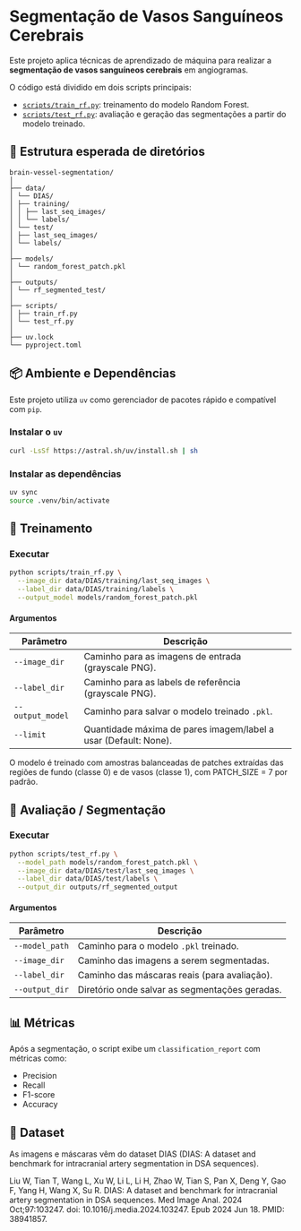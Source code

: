 # Segmentação de Vasos Sanguíneos Cerebrais

Este projeto aplica técnicas de aprendizado de máquina para realizar a **segmentação de vasos sanguíneos cerebrais** em angiogramas.

O código está dividido em dois scripts principais:

- [`scripts/train_rf.py`](scripts/train_rf.py): treinamento do modelo Random Forest.
- [`scripts/test_rf.py`](scripts/test_rf.py): avaliação e geração das segmentações a partir do modelo treinado.

## 📂 Estrutura esperada de diretórios

```
brain-vessel-segmentation/
│
├── data/
│ └── DIAS/
│ ├── training/
│ │ ├── last_seq_images/
│ │ └── labels/
│ └── test/
│ ├── last_seq_images/
│ └── labels/
│
├── models/
│ └── random_forest_patch.pkl
│
├── outputs/
│ └── rf_segmented_test/
│
├── scripts/
│ ├── train_rf.py
│ └── test_rf.py
│
├── uv.lock
└── pyproject.toml
```

## 📦 Ambiente e Dependências

Este projeto utiliza `uv` como gerenciador de pacotes rápido e compatível com `pip`.

### Instalar o `uv`

```bash
curl -LsSf https://astral.sh/uv/install.sh | sh
```

### Instalar as dependências

```bash
uv sync
source .venv/bin/activate
```

## 🚀 Treinamento

### Executar

```bash
python scripts/train_rf.py \
  --image_dir data/DIAS/training/last_seq_images \
  --label_dir data/DIAS/training/labels \
  --output_model models/random_forest_patch.pkl
```

#### Argumentos

| Parâmetro      | Descrição                                               |
| -------------- | ------------------------------------------------------- |
| `--image_dir`  | Caminho para as imagens de entrada (grayscale PNG).     |
| `--label_dir`  | Caminho para as labels de referência (grayscale PNG). |
| `--output_model` | Caminho para salvar o modelo treinado `.pkl`.           |
| `--limit`      | Quantidade máxima de pares imagem/label a usar (Default: None).       |

O modelo é treinado com amostras balanceadas de patches extraídas das regiões de fundo (classe 0) e de vasos (classe 1), com PATCH_SIZE = 7 por padrão.

## 🧪 Avaliação / Segmentação

### Executar

```bash
python scripts/test_rf.py \
  --model_path models/random_forest_patch.pkl \
  --image_dir data/DIAS/test/last_seq_images \
  --label_dir data/DIAS/test/labels \
  --output_dir outputs/rf_segmented_output
```

#### Argumentos

| Parâmetro      | Descrição                                      |
| -------------- | ---------------------------------------------- |
| `--model_path` | Caminho para o modelo `.pkl` treinado.         |
| `--image_dir`  | Caminho das imagens a serem segmentadas.       |
| `--label_dir`  | Caminho das máscaras reais (para avaliação).   |
| `--output_dir` | Diretório onde salvar as segmentações geradas. |

## 📊 Métricas

Após a segmentação, o script exibe um `classification_report` com métricas como:

- Precision
- Recall
- F1-score
- Accuracy

## 📍 Dataset

As imagens e máscaras vêm do dataset DIAS (DIAS: A dataset and benchmark for intracranial artery segmentation in DSA sequences).

Liu W, Tian T, Wang L, Xu W, Li L, Li H, Zhao W, Tian S, Pan X, Deng Y, Gao F, Yang H, Wang X, Su R. DIAS: A dataset and benchmark for intracranial artery segmentation in DSA sequences. Med Image Anal. 2024 Oct;97:103247. doi: 10.1016/j.media.2024.103247. Epub 2024 Jun 18. PMID: 38941857.
